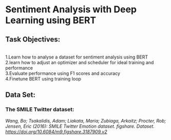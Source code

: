# Sentiment Analysis with Deep Learning using BERT

## Task Objectives:

<br> 1.Learn how to analyse a dataset for sentiment analysis using BERT
<br> 2.learn how to adjust an optimizer and scheduler for ideal training and performance
<br> 3.Evaluate performance using F1 scores and accuracy
<br> 4.Finetune BERT using training loop


## Data Set:

### The SMILE Twitter dataset:

_Wang, Bo; Tsakalidis, Adam; Liakata, Maria; Zubiaga, Arkaitz; Procter, Rob; Jensen, Eric (2016): SMILE Twitter Emotion dataset. figshare. Dataset. https://doi.org/10.6084/m9.figshare.3187909.v2_
